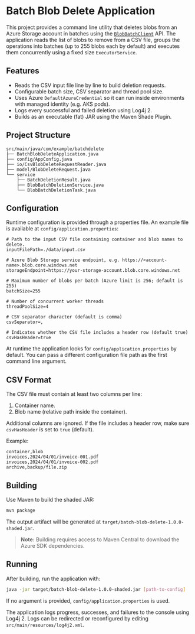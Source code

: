 # Batch Blob Delete Application

This project provides a command line utility that deletes blobs from an Azure Storage account in batches using the [`BlobBatchClient`](https://learn.microsoft.com/java/api/com.azure.storage.blob.batch.blobbatchclient) API. The application reads the list of blobs to remove from a CSV file, groups the operations into batches (up to 255 blobs each by default) and executes them concurrently using a fixed size `ExecutorService`.

## Features

- Reads the CSV input file line by line to build deletion requests.
- Configurable batch size, CSV separator and thread pool size.
- Uses Azure `DefaultAzureCredential` so it can run inside environments with managed identity (e.g. AKS pods).
- Logs every successful and failed deletion using Log4j 2.
- Builds as an executable (fat) JAR using the Maven Shade Plugin.

## Project Structure

```
src/main/java/com/example/batchdelete
├── BatchBlobDeleteApplication.java
├── config/AppConfig.java
├── io/CsvBlobDeleteRequestReader.java
├── model/BlobDeleteRequest.java
└── service
    ├── BatchDeletionResult.java
    ├── BlobBatchDeletionService.java
    └── BlobBatchDeletionTask.java
```

## Configuration

Runtime configuration is provided through a properties file. An example file is available at `config/application.properties`:

```
# Path to the input CSV file containing container and blob names to delete.
inputFilePath=./data/input.csv

# Azure Blob Storage service endpoint, e.g. https://<account-name>.blob.core.windows.net
storageEndpoint=https://your-storage-account.blob.core.windows.net

# Maximum number of blobs per batch (Azure limit is 256; default is 255)
batchSize=255

# Number of concurrent worker threads
threadPoolSize=4

# CSV separator character (default is comma)
csvSeparator=,

# Indicates whether the CSV file includes a header row (default true)
csvHasHeader=true
```

At runtime the application looks for `config/application.properties` by default. You can pass a different configuration file path as the first command line argument.

## CSV Format

The CSV file must contain at least two columns per line:

1. Container name.
2. Blob name (relative path inside the container).

Additional columns are ignored. If the file includes a header row, make sure `csvHasHeader` is set to `true` (default).

Example:

```
container,blob
invoices,2024/04/01/invoice-001.pdf
invoices,2024/04/01/invoice-002.pdf
archive,backup/file.zip
```

## Building

Use Maven to build the shaded JAR:

```bash
mvn package
```

The output artifact will be generated at `target/batch-blob-delete-1.0.0-shaded.jar`.

> **Note:** Building requires access to Maven Central to download the Azure SDK dependencies.

## Running

After building, run the application with:

```bash
java -jar target/batch-blob-delete-1.0.0-shaded.jar [path-to-config]
```

If no argument is provided, `config/application.properties` is used.

The application logs progress, successes, and failures to the console using Log4j 2. Logs can be redirected or reconfigured by editing `src/main/resources/log4j2.xml`.
